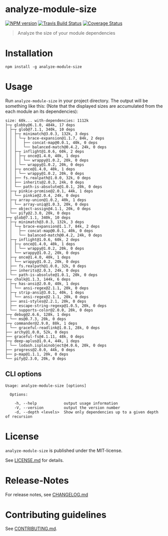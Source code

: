 # analyze-module-size 

[![NPM version](https://badge.fury.io/js/analyze-module-size.svg)](http://badge.fury.io/js/analyze-module-size)
[![Travis Build Status](https://travis-ci.org/nknapp/analyze-module-size.svg?branch=master)](https://travis-ci.org/nknapp/analyze-module-size)
[![Coverage Status](https://img.shields.io/coveralls/nknapp/analyze-module-size.svg)](https://coveralls.io/r/nknapp/analyze-module-size)

> Analyze the size of your module dependencies


# Installation

```
npm install -g analyze-module-size
```

# Usage

Run `analyze-module-size` in your project directory. The output will be something like this:
(Note that the displayed sizes are accumulated from the each module an its dependencies):

```
size: 60k... with-dependencies: 1112k
├─┬ globby@6.1.0, 484k, 17 deps
│ ├─┬ glob@7.1.1, 340k, 10 deps
│ │ ├─┬ minimatch@3.0.3, 132k, 3 deps
│ │ │ └─┬ brace-expansion@1.1.7, 84k, 2 deps
│ │ │   ├── concat-map@0.0.1, 40k, 0 deps
│ │ │   └── balanced-match@0.4.2, 24k, 0 deps
│ │ ├─┬ inflight@1.0.6, 60k, 2 deps
│ │ │ ├─┬ once@1.4.0, 40k, 1 deps
│ │ │ │ └── wrappy@1.0.2, 20k, 0 deps
│ │ │ └── wrappy@1.0.2, 20k, 0 deps
│ │ ├─┬ once@1.4.0, 40k, 1 deps
│ │ │ └── wrappy@1.0.2, 20k, 0 deps
│ │ ├── fs.realpath@1.0.0, 32k, 0 deps
│ │ ├── inherits@2.0.3, 24k, 0 deps
│ │ └── path-is-absolute@1.0.1, 20k, 0 deps
│ ├─┬ pinkie-promise@2.0.1, 44k, 1 deps
│ │ └── pinkie@2.0.4, 24k, 0 deps
│ ├─┬ array-union@1.0.2, 40k, 1 deps
│ │ └── array-uniq@1.0.3, 20k, 0 deps
│ ├── object-assign@4.1.1, 20k, 0 deps
│ └── pify@2.3.0, 20k, 0 deps
├─┬ glob@7.1.1, 340k, 10 deps
│ ├─┬ minimatch@3.0.3, 132k, 3 deps
│ │ └─┬ brace-expansion@1.1.7, 84k, 2 deps
│ │   ├── concat-map@0.0.1, 40k, 0 deps
│ │   └── balanced-match@0.4.2, 24k, 0 deps
│ ├─┬ inflight@1.0.6, 60k, 2 deps
│ │ ├─┬ once@1.4.0, 40k, 1 deps
│ │ │ └── wrappy@1.0.2, 20k, 0 deps
│ │ └── wrappy@1.0.2, 20k, 0 deps
│ ├─┬ once@1.4.0, 40k, 1 deps
│ │ └── wrappy@1.0.2, 20k, 0 deps
│ ├── fs.realpath@1.0.0, 32k, 0 deps
│ ├── inherits@2.0.3, 24k, 0 deps
│ └── path-is-absolute@1.0.1, 20k, 0 deps
├─┬ chalk@1.1.3, 144k, 6 deps
│ ├─┬ has-ansi@2.0.0, 40k, 1 deps
│ │ └── ansi-regex@2.1.1, 20k, 0 deps
│ ├─┬ strip-ansi@3.0.1, 40k, 1 deps
│ │ └── ansi-regex@2.1.1, 20k, 0 deps
│ ├── ansi-styles@2.2.1, 20k, 0 deps
│ ├── escape-string-regexp@1.0.5, 20k, 0 deps
│ └── supports-color@2.0.0, 20k, 0 deps
├─┬ debug@2.6.6, 128k, 1 deps
│ └── ms@0.7.3, 20k, 0 deps
├─┬ commander@2.9.0, 88k, 1 deps
│ └── graceful-readlink@1.0.1, 28k, 0 deps
├── archy@1.0.0, 52k, 0 deps
├── graceful-fs@4.1.11, 48k, 0 deps
├─┬ deep-aplus@1.0.4, 44k, 1 deps
│ └── lodash.isplainobject@4.0.6, 20k, 0 deps
├── progress@2.0.0, 44k, 0 deps
├── p-map@1.1.1, 20k, 0 deps
└── pify@2.3.0, 20k, 0 deps
```

## CLI options

```
Usage: analyze-module-size [options]

  Options:

    -h, --help            output usage information
    -V, --version         output the version number
    -d, --depth <levels>  Show only dependencies up to a given depth of recursion
```



# License

`analyze-module-size` is published under the MIT-license.

See [LICENSE.md](LICENSE.md) for details.


# Release-Notes
 
For release notes, see [CHANGELOG.md](CHANGELOG.md)
 
# Contributing guidelines

See [CONTRIBUTING.md](CONTRIBUTING.md).